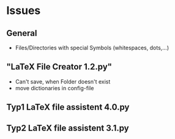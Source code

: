 # Issues

## General
- Files/Directories with special Symbols (whitespaces, dots,...)

## "LaTeX File Creator 1.2.py"
- Can't save, when Folder doesn't exist
- move dictionaries in config-file

## Typ1 LaTeX file assistent 4.0.py
## Typ2 LaTeX file assistent 3.1.py
